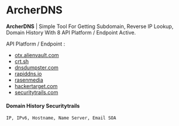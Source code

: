# ArcherDNS

**ArcherDNS** | Simple Tool For Getting Subdomain, Reverse IP Lookup, Domain History With 8 API Platform / Endpoint Active.

API Platform / Endpoint :

- [otx.alienvault.com](https://otx.alienvault.com/)
- [crt.sh](https://crt.sh/)
- [dnsdumpster.com](https://dnsdumpster.com/)
- [rapiddns.io](https://rapiddns.io/)
- [rasenmedia](https://rasenmedia.my.id/)
- [hackertarget.com](https://hackertarget.com/)
- [securitytrails.com](https://securitytrails.com/)

#### Domain History Securitytrails

```
IP, IPv6, Hostname, Name Server, Email SOA
```
